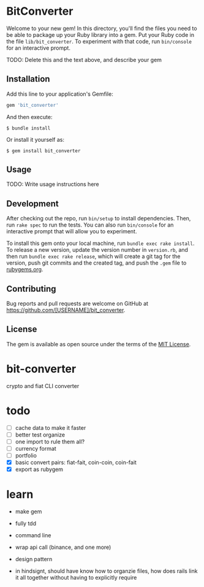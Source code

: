 # BitConverter

Welcome to your new gem! In this directory, you'll find the files you need to be able to package up your Ruby library into a gem. Put your Ruby code in the file `lib/bit_converter`. To experiment with that code, run `bin/console` for an interactive prompt.

TODO: Delete this and the text above, and describe your gem

## Installation

Add this line to your application's Gemfile:

```ruby
gem 'bit_converter'
```

And then execute:

    $ bundle install

Or install it yourself as:

    $ gem install bit_converter

## Usage

TODO: Write usage instructions here

## Development

After checking out the repo, run `bin/setup` to install dependencies. Then, run `rake spec` to run the tests. You can also run `bin/console` for an interactive prompt that will allow you to experiment.

To install this gem onto your local machine, run `bundle exec rake install`. To release a new version, update the version number in `version.rb`, and then run `bundle exec rake release`, which will create a git tag for the version, push git commits and the created tag, and push the `.gem` file to [rubygems.org](https://rubygems.org).

## Contributing

Bug reports and pull requests are welcome on GitHub at https://github.com/[USERNAME]/bit_converter.

## License

The gem is available as open source under the terms of the [MIT License](https://opensource.org/licenses/MIT).


# bit-converter

crypto and fiat CLI converter

# todo

- [ ] cache data to make it faster
- [ ] better test organize
- [ ] one import to rule them all?
- [ ] currency format
- [ ] portfolio
- [x] basic convert pairs: fiat-fait, coin-coin, coin-fait
- [x] export as rubygem

# learn

- make gem
- fully tdd
- command line
- wrap api call (binance, and one more)
- design pattern

- in hindsignt, should have know how to organzie files, how does rails link
it all together without having to explicitly require
